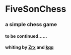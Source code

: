 # FiveSonChess
### a simple chess game 
  
  
  
  
#### to be continued……
#### whiting by [Zrx](https://github.com/Zrxrxrx) and [kqq](https://github.com/t871631092)
